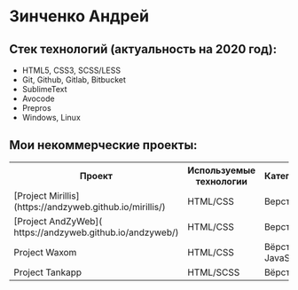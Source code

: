# Зинченко Андрей
## Стек технологий (актуальность на 2020 год):

* HTML5, CSS3, SCSS/LESS
* Git, Github, Gitlab, Bitbucket
* SublimeText
* Avocode
* Prepros
* Windows, Linux

## Мои некоммерческие проекты:

<table width="100%">
  <tr>
    <th width="30%">
    Проект
    </th>
    <th width="30%">
    Используемые технологии
    </th>
    <th width="30%">
    Категория
    </th>
  </tr>
  <tr>
    <td>[Project Mirillis](https://andzyweb.github.io/mirillis/)</td>
    <td>HTML/CSS</td>
    <td>Верстка</td>
  </tr>
  <tr>
    <td>[Project AndZyWeb]( https://andzyweb.github.io/andzyweb/)</td>
    <td>HTML/CSS</td>
    <td>Верстка</td>
  </tr>  
    <tr>
    <td>Project Waxom</td>
    <td>HTML/CSS</td>
    <td>Вёрстка, JavaScript</td>
  </tr>  
      <tr>
    <td>Project Tankapp</td>
    <td>HTML/SCSS</td>
    <td>Вёрстка</td>
  </tr> 
  </table>
